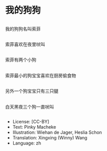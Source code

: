 # 我的狗狗

##
我的狗狗名叫索菲

##
索菲喜欢在夜里吠叫

##
索菲有两个小狗

##
索菲最小的狗宝宝喜欢在厨房偷食物

##
另外一个狗宝宝只有三只腿

##
白天黑夜三个狗一直吠叫

##
* License: [CC-BY]
* Text: Pinky Macheke
* Illustration: Wiehan de Jager, Heslia Schon
* Translation: Xingxing (Winny) Wang
* Language: zh
